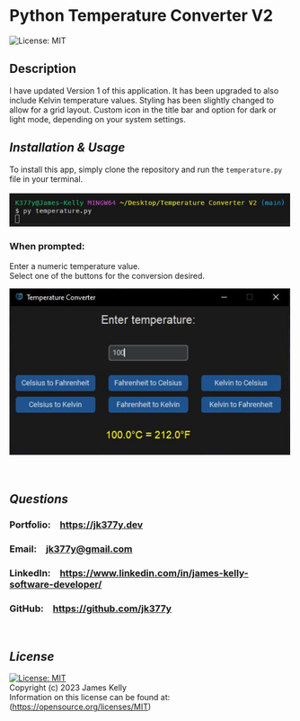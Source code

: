 # Python Temperature Converter V2
![License: MIT](https://img.shields.io/badge/License-MIT-blue.svg)
<br>

## Description
I have updated Version 1 of this application. It has been upgraded to also include Kelvin temperature values. Styling has been slightly changed to allow for a grid layout. Custom icon in the title bar and option for dark or light mode, depending on your system settings.
<br>

## *Installation & Usage*
To install this app, simply clone the repository and run the `temperature.py` file in your terminal.<br>
<br>
<img src="images/screenshot.JPG" alt="screenshot" width="500"/>
<br>


### When prompted:<br>
Enter a numeric temperature value.<br>
Select one of the buttons for the conversion desired.<br>

<img src="images/screenshot1.JPG" alt="screenshot1" width="500"/><br>
<br>
<br>

## *Questions*
<h3>Portfolio:&emsp;<a href="https://jk377y.dev" target="_blank">https://jk377y.dev</a></h3>
<h3>Email:&emsp;<a href="mailto:jk377y@gmail.com" target="_blank">jk377y@gmail.com</a></h3>
<h3>LinkedIn:&emsp;<a href="https://www.linkedin.com/in/james-kelly-software-developer/" target="_blank">https://www.linkedin.com/in/james-kelly-software-developer/</a></h3>
<h3>GitHub:&emsp;<a href="https://github.com/jk377y" target="_blank">https://github.com/jk377y</a></h3>
<br>

## *License*
[![License: MIT](https://img.shields.io/badge/License-MIT-blue.svg)](https://opensource.org/licenses/MIT)
<br>Copyright (c) 2023 James Kelly
<br>Information on this license can be found at: (https://opensource.org/licenses/MIT)
